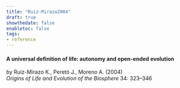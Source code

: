 ```yaml
---
title: "Ruiz-Mirazo2004"
draft: true
showthedate: false
enabletoc: false
tags:
- reference
---
```


#### **A universal definition of life: autonomy and open-ended evolution**     
by Ruiz-Mirazo K., Peretó J., Moreno A. (2004)         
*Origins of Life and Evolution of the Biosphere* 34: 323–346       


